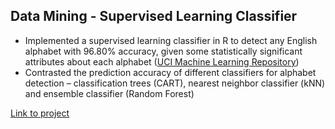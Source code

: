 Data Mining - Supervised Learning Classifier
------------------------------------------------
-	Implemented a supervised learning classifier in R to detect any English alphabet with 96.80% accuracy, given some statistically significant attributes about each alphabet ([UCI Machine Learning Repository](http://archive.ics.uci.edu/ml/datasets/Letter+Recognition))
-	Contrasted the prediction accuracy of different classifiers for alphabet detection – classification trees (CART), nearest neighbor classifier (kNN) and ensemble classifier (Random Forest)

[Link to project](./report.pdf)
